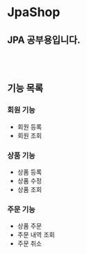 # JpaShop
## JPA 공부용입니다. 
</br>
</br>

## 기능 목록
### 회원 기능
- 회원 등록
- 회원 조회
### 상품 기능
- 상품 등록
- 상품 수정
- 상품 조회
### 주문 기능
- 상품 주문
- 주문 내역 조회
- 주문 취소



